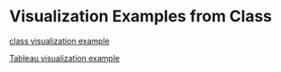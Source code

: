 # Visualization Examples from Class

[class visualization example](datavizexample.md)

[Tableau visualization example](NewsViz.md)

<script src="https://public.flourish.studio/resources/embed.js"></script>


